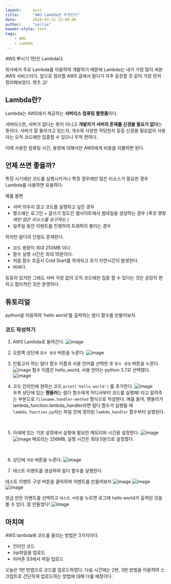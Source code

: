 ```yaml
---
layout:     post
title:      "AWS Lambda란 무엇인가"
date:       2020-03-15 12:00:00
author:     "yellie"
header-style: text
tags:
    - AWS
    - Lambda
---
```


AWS 뿌시기 1탄은 Lambda다.

회사에서 주로 Lambda를 이용하여 개발하기 때문에 Lambda는 내가 가장 많이 써본 AWS 서비스이다. 앞으로 정리할 AWS 글에서 람다가 자주 등장할 것 같아 가장 먼저 정리해보았다. 렛츠 고!

## Lambda란?
Lambda는 AWS에서 제공하는 **서버리스 컴퓨팅 플랫폼**이다.

서버리스란, 서버가 없다는 뜻이 아니고 **개발자가 서버의 존재를 신경쓸 필요가 없다**는 뜻이다. 서버가 잘 돌아가고 있는지, 
개수와 사양한 적당한지 등등 신경쓸 필요없이 사용자는 오직 코드에만 집중할 수 있으니 무척 편하다.

이때 사용한 컴퓨팅 시간, 용량에 대해서만 AWS에게 비용을 지불하면 된다.

## 언제 쓰면 좋을까?
특정 시기에만 코드를 실행시키거나 특정 경우에만 많은 리소스가 필요한 경우 Lambda를 사용하면 유용하다.

예를 들면
- 서버 띄우지 않고 코드를 실행하고 싶은 경우
- 평소에는 로그인 + 글쓰기 정도인 웹사이트에서 썸네일을 생성하는 경우 *(특정 행동에만 많은 리소스를 요구하는 )*
- 일주일 동안 이벤트를 진행하여 트래픽이 몰리는 경우

하지만 람다의 단점도 존재한다.
- 코드 용량이 최대 250MB 이다.
- 함수 실행 시간은 최대 15분이다.
- 처음 함수 호출시 Cold Start를 하게되고 초기 지연시간이 발생한다.
- 비싸다.

등등이 있지만 그래도 서버 걱정 없이 오직 코드에만 집중 할 수 있다는 것은 굉장히 편하고 합리적인 것은 분명하다.

## 튜토리얼
python을 이용하여 ‘hello world’를 출력하는 람다 함수를 만들어보자.

### 코드 작성하기

1. AWS Lambda로 들어간다.
![image](https://user-images.githubusercontent.com/49056225/121773012-2d548e00-cbb4-11eb-89da-0c05a81d1a8d.png)

2. 오른쪽 상단에 `함수 생성` 버튼을 누른다.
![image](https://user-images.githubusercontent.com/49056225/121773021-3c3b4080-cbb4-11eb-9bc8-03d5fd5b5fc1.png)

3. 만들고자 하는 람다 함수 이름과 사용 언어를 선택한 후 `함수 생성` 버튼을 누른다.
![image](https://user-images.githubusercontent.com/49056225/121773045-4d844d00-cbb4-11eb-8abc-820d010fbd71.png)
함수 이름은 hello_world, 사용 언어는 python 3.7로 선택했다.
![image](https://user-images.githubusercontent.com/49056225/121773055-5c6aff80-cbb4-11eb-8aca-ba607abdce73.png)

4. 코드 인라인에 원하는 코드 `print('hello world')` 를 추가한다.
![image](https://user-images.githubusercontent.com/49056225/121773064-68ef5800-cbb4-11eb-977b-288ae7f7b158.png)  
우측 상단에 있는 **핸들러**는 람다 함수에게 어디서부터 코드를 실행해! 라고 알려주는 부분으로 `filename.handler-method` 형식으로 작성한다. 예를 들어, 핸들러가 lambda_function.lambda_handler라면 람다 함수가 실행될 때 `lambda_function.py`라는 파일 안에 정의된 `lambda_handler` 함수부터 실행된다.
</br>

5. 아래에 있는 기본 설정에서 실행에 필요한 메모리와 시간을 설정한다.
![image](https://user-images.githubusercontent.com/49056225/121773085-8ae8da80-cbb4-11eb-8987-796225fa3a1a.png)
![image](https://user-images.githubusercontent.com/49056225/121773092-976d3300-cbb4-11eb-9df7-6af162df5d68.png)
메모리는 256MB, 실행 시간은 최대 5분으로 설정했다.
</br>

6. 상단에 `저장` 버튼을 누른다.
![image](https://user-images.githubusercontent.com/49056225/121773108-af44b700-cbb4-11eb-8cef-2a8fc8502d66.png)

7. 테스트 이벤트를 생성하여 람다 함수를 실행한다.

테스트 이벤트 구성 버튼을 클릭하여 이벤트를 만들어보자
![image](https://user-images.githubusercontent.com/49056225/121773123-bec40000-cbb4-11eb-83a5-db866688a77b.png)
![image](https://user-images.githubusercontent.com/49056225/121773164-02b70500-cbb5-11eb-805c-d9a44e9ca8b6.png)
![image](https://user-images.githubusercontent.com/49056225/121773173-0d719a00-cbb5-11eb-9177-6e34dd5bfdf1.png)

방금 만든 이벤트를 선택하고 `테스트 버튼`을 누르면 로그에 hello world가 출력된 것을 볼 수 있다. 잘 만들었다!
![image](https://user-images.githubusercontent.com/49056225/121773183-1a8e8900-cbb5-11eb-8dea-12f2e0b5668a.png)


## 마치며
AWS lambda에 코드를 올리는 방법은 3가지이다.

- 인라인 코드
- zip파일을 업로드
- 아마존 S3에서 파일 업로드

오늘은 1번 방법으로 코드를 업로드하였다. 다음 시간에는 2번, 3번 방법을 이용하여 스크립트로 간단하게 업로드하는 방법에 대해 다룰 예정이다.





